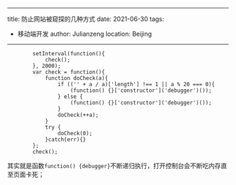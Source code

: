 
---
title: 防止网站被窥探的几种方式
date: 2021-06-30
tags: 
  - 移动端开发
author: Julianzeng
location: Beijing  
---


```JS
		setInterval(function(){
			check();
		}, 2000);
		var check = function(){
			function doCheck(a){
				if (('' + a / a)['length'] !== 1 || a % 20 === 0){
					(function() {}['constructor']('debugger')());
				} else {
					(function() {}['constructor']('debugger')());
				}
				doCheck(++a);
			}
			try {
				doCheck(0);
			}catch(err){}
		};
		check();
```

其实就是函数`function() {debugger}`不断递归执行，打开控制台会不断吃内存直至页面卡死；